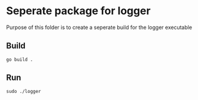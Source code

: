 # Seperate package for logger 

Purpose of this folder is to create a seperate build for the logger executable

## Build 

```terminal
go build . 
```

## Run

```
sudo ./logger
```